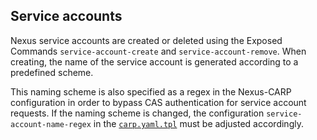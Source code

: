 ## Service accounts

Nexus service accounts are created or deleted using the Exposed Commands `service-account-create` and `service-account-remove`.
When creating, the name of the service account is generated according to a predefined scheme.

This naming scheme is also specified as a regex in the Nexus-CARP configuration in order to bypass CAS authentication for service account requests.
If the naming scheme is changed, the configuration `service-account-name-regex` in the [`carp.yaml.tpl`](../../resources/etc/carp/carp.yml.tpl) must be adjusted accordingly.
